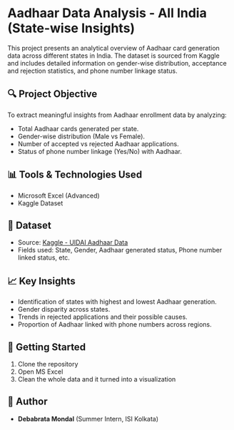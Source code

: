 # Aadhaar Data Analysis - All India (State-wise Insights)

This project presents an analytical overview of Aadhaar card generation data across different states in India. The dataset is sourced from Kaggle and includes detailed information on gender-wise distribution, acceptance and rejection statistics, and phone number linkage status.

## 🔍 Project Objective

To extract meaningful insights from Aadhaar enrollment data by analyzing:

- Total Aadhaar cards generated per state.
- Gender-wise distribution (Male vs Female).
- Number of accepted vs rejected Aadhaar applications.
- Status of phone number linkage (Yes/No) with Aadhaar.

## 📊 Tools & Technologies Used

- Microsoft Excel (Advanced)
- Kaggle Dataset

## 📁 Dataset

- Source: [Kaggle - UIDAI Aadhaar Data](https://www.kaggle.com/code/jindala/aadhar-card-data-analysis)
- Fields used: State, Gender, Aadhaar generated status, Phone number linked status, etc.

## 📈 Key Insights

- Identification of states with highest and lowest Aadhaar generation.
- Gender disparity across states.
- Trends in rejected applications and their possible causes.
- Proportion of Aadhaar linked with phone numbers across regions.

## 🚀 Getting Started

1. Clone the repository
2. Open MS Excel
3. Clean the whole data and it turned into a visualization 

## 📌 Author

- **Debabrata Mondal** (Summer Intern, ISI Kolkata)


